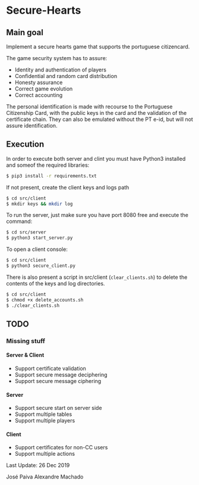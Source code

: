 # Secure-Hearts

## Main goal
Implement a secure hearts game that supports the portuguese citizencard.


The game security system has to assure:
* Identity and authentication of players
* Confidential and random card distribution
* Honesty assurance
* Correct game evolution
* Correct accounting

The personal identification is made with recourse to the Portuguese Citizenship Card, with 
the public keys in the card and the validation of the certificate chain. 
They can also be emulated without the PT e-id, but will not assure identification.

## Execution
In order to execute both server and clint you must have Python3 installed and someof the 
required libraries:

```bash
$ pip3 install -r requirements.txt
```

If not present, create the client keys and logs path
```bash
$ cd src/client
$ mkdir keys && mkdir log
```

To run the server, just make sure you have port 8080 free and execute the command:
```bash
$ cd src/server
$ python3 start_server.py
```

To open a client console:
```bash
$ cd src/client
$ python3 secure_client.py
```

There is also present a script in src/client (`clear_clients.sh`) to delete the contents 
of the keys and log directories.
```bash
$ cd src/client
$ chmod +x delete_accounts.sh
$ ./clear_clients.sh
```

## TODO
### Missing stuff
#### Server & Client
- Support certificate validation
- Support secure message deciphering
- Support secure message ciphering
#### Server
- Support secure start on server side
- Support multiple tables
- Support multiple players
#### Client
- Support certificates for non-CC users
- Support multiple actions

Last Update: 26 Dec 2019

José Paiva
Alexandre Machado